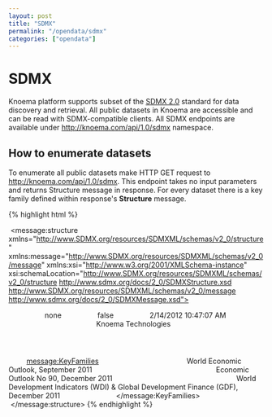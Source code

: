 ```yaml
---
layout: post
title: "SDMX"
permalink: "/opendata/sdmx"
categories: ["opendata"]
---
```


# SDMX

Knoema platform supports subset of the [SDMX 2.0](https://sdmx.org/?page_id=16 "SDMX 2.0 Technical Specifications") standard for data discovery and retrieval. All public datasets in Knoema are accessible and can be read with SDMX-compatible clients. All SDMX endpoints are available under http://knoema.com/api/1.0/sdmx namespace. 

## How to enumerate datasets

To enumerate all public datasets make HTTP GET request to <http://knoema.com/api/1.0/sdmx>. This endpoint takes no input parameters and returns Structure message in response. For every dataset there is a key family defined within response's **Structure** message.

{% highlight html %}
<?xml version="1.0" encoding="utf-8"?>
 <message:structure xmlns="http://www.SDMX.org/resources/SDMXML/schemas/v2_0/structure" xmlns:message="http://www.SDMX.org/resources/SDMXML/schemas/v2_0/message" xmlns:xsi="http://www.w3.org/2001/XMLSchema-instance" xsi:schemaLocation="http://www.SDMX.org/resources/SDMXML/schemas/v2_0/structure http://www.sdmx.org/docs/2_0/SDMXStructure.xsd http://www.SDMX.org/resources/SDMXML/schemas/v2_0/message http://www.sdmx.org/docs/2_0/SDMXMessage.xsd">
         <Header xmlns="http://www.SDMX.org/resources/SDMXML/schemas/v2_0/message">
                 <Id>none</Id>
                 <Truncated>false</Truncated>
                 <Prepared>2/14/2012 10:47:07 AM</Prepared>
                 <Sender Id="Knoema">
                         <name xml:lang="en">Knoema Technologies</name>
                 </Sender>
         </Header>
         <message:KeyFamilies>
                 <Keyfamily Id="IMFWEO2011Sep" AgencyId="knoema">
                         <Name xml:lang="en">World Economic Outlook, September 2011</Name>
                 </Keyfamily>
                 <Keyfamily Id="OECDEO90" AgencyId="knoema">
                         <Name xml:lang="en">Economic Outlook No 90, December 2011</Name>
                 </Keyfamily>
                 <Keyfamily Id="WBWDIGDF2011Dec" AgencyId="knoema">
                         <Name xml:lang="en">World Development Indicators (WDI) & Global Development Finance (GDF), December 2011</Name>
                 </Keyfamily>
         </message:KeyFamilies>
 </message:structure>
{% endhighlight %}